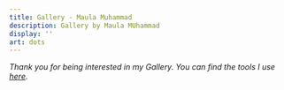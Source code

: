 ```yaml
---
title: Gallery - Maula Muhammad
description: Gallery by Maula MUhammad
display: ''
art: dots
---
```


<!-- @layout-full-width -->

<PhotoGalleryAll mt--10 />

<div class="prose mx-auto mt-10">
  <div>
    <em op50>Thank you for being interested in my Gallery. You can find the tools I use <a href="https://antfu.me/use" target="_blank">here</a>.</em>
  </div>
</div>
